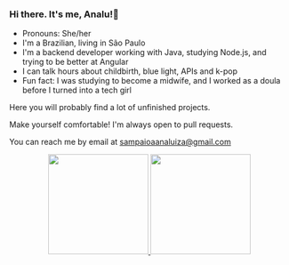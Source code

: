 ### Hi there. It's me, Analu!👋  

<!--
**analuizasampaio/analuizasampaio** is a ✨ _special_ ✨ repository because its `README.md` (this file) appears on your GitHub profile.

Here are some ideas to get you started:

- 🔭 I’m currently working on ...
- 🌱 I’m currently learning ...
- 👯 I’m looking to collaborate on ...
- 🤔 I’m looking for help with ...
- 💬 Ask me about ...
- 📫 How to reach me: ...
- 😄 Pronouns: ...
- ⚡ Fun fact: ...
-->

- Pronouns: She/her
- I'm a Brazilian, living in São Paulo
- I'm a backend developer working with Java, studying Node.js, and trying to be better at Angular 
- I can talk hours about childbirth, blue light, APIs and k-pop 
- Fun fact: I was studying to become a midwife, and I worked as a doula before I turned into a tech girl

Here you will probably find a lot of unfinished projects. 

Make yourself comfortable! I'm always open to pull requests.

You can reach me by email at sampaioaanaluiza@gmail.com

<div align="center">
  <a href="https://github.com/analuizasampaio">
  <img height="180em" src="https://github-readme-stats.vercel.app/api?username=analuizasampaio&show_icons=true&theme=moltack&include_all_commits=true&count_private=true"/>
  <img height="180em" src="https://github-readme-stats.vercel.app/api/top-langs/?username=analuizasampaio&layout=compact&langs_count=7&theme=moltack"/>
</div>
